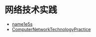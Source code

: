# 网络技术实践

* [name1e5s](https://github.com/name1e5s/playground/tree/master/NetWork-Practice)
* [ComputerNetworkTechnologyPractice](https://github.com/Tingwuren/ComputerNetworkTechnologyPractice)